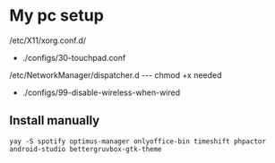 # My pc setup

/etc/X11/xorg.conf.d/

- ./configs/30-touchpad.conf

/etc/NetworkManager/dispatcher.d --- chmod +x needed

- ./configs/99-disable-wireless-when-wired

## Install manually

`yay -S spotify optimus-manager onlyoffice-bin timeshift phpactor android-studio bettergruvbox-gtk-theme`
